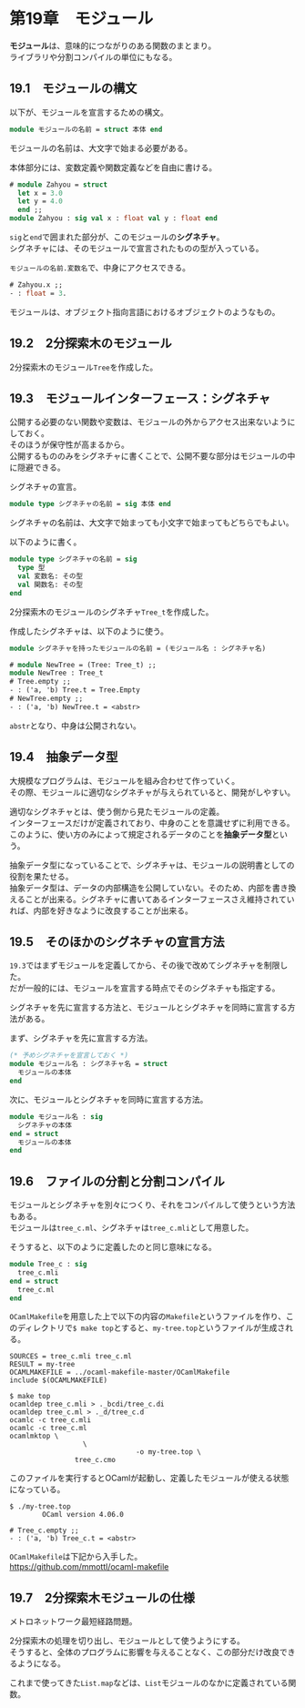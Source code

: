 # 第19章　モジュール

**モジュール**は、意味的につながりのある関数のまとまり。  
ライブラリや分割コンパイルの単位にもなる。

## 19.1　モジュールの構文

以下が、モジュールを宣言するための構文。

```ocaml
module モジュールの名前 = struct 本体 end
```

モジュールの名前は、大文字で始まる必要がある。

本体部分には、変数定義や関数定義などを自由に書ける。

```ocaml
# module Zahyou = struct
  let x = 3.0
  let y = 4.0
  end ;;
module Zahyou : sig val x : float val y : float end
```

`sig`と`end`で囲まれた部分が、このモジュールの**シグネチャ**。  
シグネチャには、そのモジュールで宣言されたものの型が入っている。

`モジュールの名前.変数名`で、中身にアクセスできる。

```ocaml
# Zahyou.x ;;
- : float = 3.
```

モジュールは、オブジェクト指向言語におけるオブジェクトのようなもの。

## 19.2　2分探索木のモジュール

2分探索木のモジュール`Tree`を作成した。

## 19.3　モジュールインターフェース：シグネチャ

公開する必要のない関数や変数は、モジュールの外からアクセス出来ないようにしておく。  
そのほうが保守性が高まるから。  
公開するもののみをシグネチャに書くことで、公開不要な部分はモジュールの中に隠避できる。

シグネチャの宣言。

```ocaml
module type シグネチャの名前 = sig 本体 end
```

シグネチャの名前は、大文字で始まっても小文字で始まってもどちらでもよい。

以下のように書く。

```ocaml
module type シグネチャの名前 = sig
  type 型
  val 変数名: その型
  val 関数名: その型
end
```

2分探索木のモジュールのシグネチャ`Tree_t`を作成した。

作成したシグネチャは、以下のように使う。

```ocaml
module シグネチャを持ったモジュールの名前 = (モジュール名 : シグネチャ名)
```

```ocaml
# module NewTree = (Tree: Tree_t) ;;
module NewTree : Tree_t
# Tree.empty ;;
- : ('a, 'b) Tree.t = Tree.Empty
# NewTree.empty ;;
- : ('a, 'b) NewTree.t = <abstr>
```

`abstr`となり、中身は公開されない。

## 19.4　抽象データ型

大規模なプログラムは、モジュールを組み合わせて作っていく。  
その際、モジュールに適切なシグネチャが与えられていると、開発がしやすい。

適切なシグネチャとは、使う側から見たモジュールの定義。  
インターフェースだけが定義されており、中身のことを意識せずに利用できる。  
このように、使い方のみによって規定されるデータのことを**抽象データ型**という。

抽象データ型になっていることで、シグネチャは、モジュールの説明書としての役割を果たせる。  
抽象データ型は、データの内部構造を公開していない。そのため、内部を書き換えることが出来る。シグネチャに書いてあるインターフェースさえ維持されていれば、内部を好きなように改良することが出来る。

## 19.5　そのほかのシグネチャの宣言方法

`19.3`ではまずモジュールを定義してから、その後で改めてシグネチャを制限した。  
だが一般的には、モジュールを宣言する時点でそのシグネチャも指定する。

シグネチャを先に宣言する方法と、モジュールとシグネチャを同時に宣言する方法がある。

まず、シグネチャを先に宣言する方法。

```ocaml
(* 予めシグネチャを宣言しておく *)
module モジュール名 : シグネチャ名 = struct
  モジュールの本体
end
```

次に、モジュールとシグネチャを同時に宣言する方法。

```ocaml
module モジュール名 : sig
  シグネチャの本体
end = struct
  モジュールの本体
end
```

## 19.6　ファイルの分割と分割コンパイル

モジュールとシグネチャを別々につくり、それをコンパイルして使うという方法もある。  
モジュールは`tree_c.ml`、シグネチャは`tree_c.mli`として用意した。

そうすると、以下のように定義したのと同じ意味になる。

```ocaml
module Tree_c : sig
  tree_c.mli
end = struct
  tree_c.ml
end
```

`OCamlMakefile`を用意した上で以下の内容の`Makefile`というファイルを作り、このディレクトリで`$ make top`とすると、`my-tree.top`というファイルが生成される。

```
SOURCES = tree_c.mli tree_c.ml
RESULT = my-tree
OCAMLMAKEFILE = ../ocaml-makefile-master/OCamlMakefile
include $(OCAMLMAKEFILE)
```

```
$ make top
ocamldep tree_c.mli > ._bcdi/tree_c.di
ocamldep tree_c.ml > ._d/tree_c.d
ocamlc -c tree_c.mli
ocamlc -c tree_c.ml
ocamlmktop \
				  \
				               -o my-tree.top \
				tree_c.cmo
```

このファイルを実行するとOCamlが起動し、定義したモジュールが使える状態になっている。

```
$ ./my-tree.top
        OCaml version 4.06.0

# Tree_c.empty ;;
- : ('a, 'b) Tree_c.t = <abstr>
```

`OCamlMakefile`は下記から入手した。  
https://github.com/mmottl/ocaml-makefile

## 19.7　2分探索木モジュールの仕様

メトロネットワーク最短経路問題。

2分探索木の処理を切り出し、モジュールとして使うようにする。  
そうすると、全体のプログラムに影響を与えることなく、この部分だけ改良できるようになる。

これまで使ってきた`List.map`などは、`List`モジュールのなかに定義されている関数。
